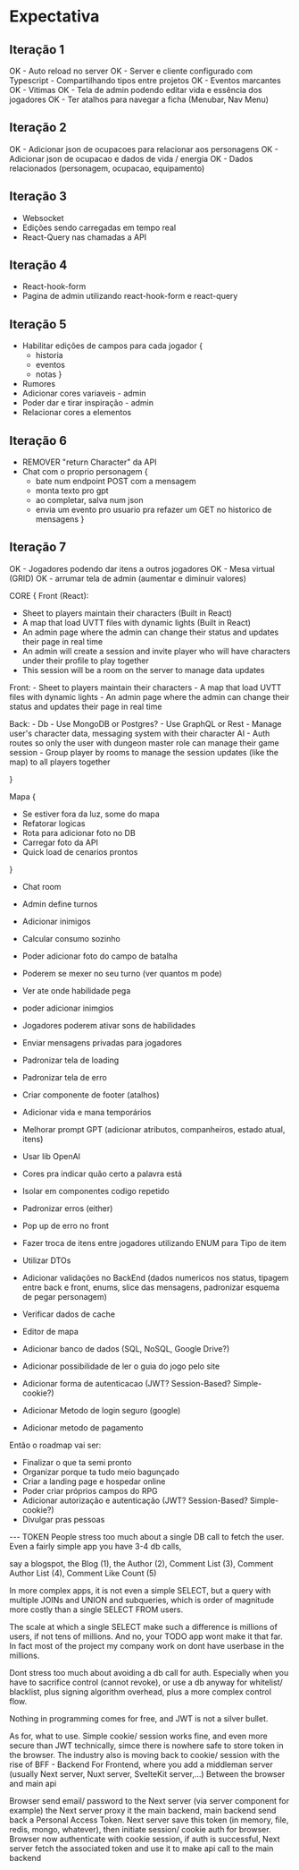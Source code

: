 # Expectativa

## Iteração 1

OK - Auto reload no server
OK - Server e cliente configurado com Typescript - Compartilhando tipos entre projetos
OK - Eventos marcantes
OK - Vitimas
OK - Tela de admin podendo editar vida e essência dos jogadores
OK - Ter atalhos para navegar a ficha (Menubar, Nav Menu)

## Iteração 2

OK - Adicionar json de ocupacoes para relacionar aos personagens
OK - Adicionar json de ocupacao e dados de vida / energia
OK - Dados relacionados (personagem, ocupacao, equipamento)

## Iteração 3

- Websocket
- Edições sendo carregadas em tempo real
- React-Query nas chamadas a API

## Iteração 4

- React-hook-form
- Pagina de admin utilizando react-hook-form e react-query

## Iteração 5

- Habilitar edições de campos para cada jogador {
  - historia
  - eventos
  - notas
}
- Rumores
- Adicionar cores variaveis - admin
- Poder dar e tirar inspiração - admin
- Relacionar cores a elementos

## Iteração 6

- REMOVER "return Character" da API
- Chat com o proprio personagem {
  - bate num endpoint POST com a mensagem
  - monta texto pro gpt
  - ao completar, salva num json
  - envia um evento pro usuario pra refazer um GET no historico de mensagens
}

## Iteração 7

OK - Jogadores podendo dar itens a outros jogadores
OK - Mesa virtual (GRID)
OK - arrumar tela de admin (aumentar e diminuir valores)

CORE {
Front (React):

- Sheet to players maintain their characters (Built in React)
- A map that load UVTT files with dynamic lights (Built in React)
- An admin page where the admin can change their status and updates their page in real time
- An admin will create a session and invite player who will have characters under their profile to play together
- This session will be a room on the server to manage data updates


Front:
    - Sheet to players maintain their characters
    - A map that load UVTT files with dynamic lights
    - An admin page where the admin can change their status and updates their page in real time

Back:
    - Db - Use MongoDB or Postgres?
    - Use GraphQL or Rest
    - Manage user's character data, messaging system with their character AI
    - Auth routes so only the user with dungeon master role can manage their game session
    - Group player by rooms to manage the session updates (like the map) to all players together

}

Mapa {

- Se estiver fora da luz, some do mapa
- Refatorar logicas
- Rota para adicionar foto no DB
- Carregar foto da API
- Quick load de cenarios prontos

}

- Chat room

- Admin define turnos
- Adicionar inimigos
- Calcular consumo sozinho
- Poder adicionar foto do campo de batalha
- Poderem se mexer no seu turno (ver quantos m pode)
- Ver ate onde habilidade pega
- poder adicionar inimgios
- Jogadores poderem ativar sons de habilidades
- Enviar mensagens privadas para jogadores
- Padronizar tela de loading
- Padronizar tela de erro
- Criar componente de footer (atalhos)

- Adicionar vida e mana temporários

- Melhorar prompt GPT (adicionar atributos, companheiros, estado atual, itens)
- Usar lib OpenAI
- Cores pra indicar quão certo a palavra está

- Isolar em componentes codigo repetido
- Padronizar erros (either)
- Pop up de erro no front
- Fazer troca de itens entre jogadores utilizando ENUM para Tipo de item
- Utilizar DTOs
- Adicionar validações no BackEnd (dados numericos nos status, tipagem entre back e front, enums, slice das mensagens, padronizar esquema de pegar personagem)
- Verificar dados de cache

- Editor de mapa
- Adicionar banco de dados (SQL, NoSQL, Google Drive?)
- Adicionar possibilidade de ler o guia do jogo pelo site
- Adicionar forma de autenticacao (JWT? Session-Based? Simple-cookie?)
- Adicionar Metodo de login seguro (google)
- Adicionar metodo de pagamento

Então o roadmap vai ser:

- Finalizar o que ta semi pronto
- Organizar porque ta tudo meio bagunçado
- Criar a landing page e hospedar online
- Poder criar próprios campos do RPG
- Adicionar autorização e autenticação (JWT? Session-Based? Simple-cookie?)
- Divulgar pras pessoas

--- TOKEN
People stress too much about a single DB call to fetch the user. Even a fairly simple app you have 3-4 db calls,

say a blogspot, the Blog (1), the Author (2), Comment List (3), Comment Author List (4), Comment Like Count (5)

In more complex apps, it is not even a simple SELECT, but a query with multiple JOINs and UNION and subqueries, which is order of magnitude more costly than a single SELECT FROM users.

The scale at which a single SELECT make such a difference is millions of users, if not tens of millions. And no, your TODO app wont make it that far. In fact most of the project my company work on dont have userbase in the millions.

Dont stress too much about avoiding a db call for auth. Especially when you have to sacrifice control (cannot revoke), or use a db anyway for whitelist/ blacklist, plus signing algorithm overhead, plus a more complex control flow.

Nothing in programming comes for free, and JWT is not a silver bullet.

As for, what to use. Simple cookie/ session works fine, and even more secure than JWT technically, simce there is nowhere safe to store token in the browser. The industry also is moving back to cookie/ session with the rise of BFF - Backend For Frontend, where you add a middleman server (usually Next server, Nuxt server, SvelteKit server,...) Between the browser and main api

Browser send email/ password to the Next server (via server component for example) the Next server proxy it the main backend, main backend send back a Personal Access Token. Next server save this token (in memory, file, redis, mongo, whatever), then initiate session/ cookie auth for browser. Browser now authenticate with cookie session, if auth is successful, Next server fetch the associated token and use it to make api call to the main backend
